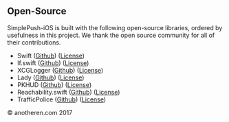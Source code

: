 ## Open-Source

SimplePush-iOS is built with the following open-source libraries, ordered by usefulness in this project.  We thank the open source community for all of their contributions.

* Swift ([Github](https://github.com/apple/swift)) ([License](https://github.com/apple/swift/blob/master/LICENSE.txt))
* lf.swift ([Github](https://github.com/shogo4405/lf.swift)) ([License](https://github.com/shogo4405/lf.swift/blob/master/LICENSE.txt))
* XCGLogger ([Github](https://github.com/DaveWoodCom/XCGLogger)) ([License](https://github.com/DaveWoodCom/XCGLogger/blob/master/LICENSE.txt))
* Lady ([Github](https://github.com/Limon-O-O/Lady)) ([License](https://github.com/Limon-O-O/Lady/blob/master/LICENSE))
* PKHUD ([Github](https://github.com/pkluz/PKHUD)) ([License](https://github.com/pkluz/PKHUD/blob/master/LICENSE))
* Reachability.swift ([Github](https://github.com/ashleymills/Reachability.swift)) ([License](https://github.com/ashleymills/Reachability.swift/blob/master/LICENSE))
* TrafficPolice ([Github](https://github.com/anotheren/TrafficPolice)) ([License](https://github.com/anotheren/TrafficPolice/blob/master/LICENSE))

© anotheren.com 2017